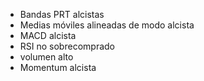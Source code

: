 - Bandas PRT alcistas
- Medias móviles alineadas de modo alcista
- MACD alcista
- RSI no sobrecomprado
- volumen alto
- Momentum alcista